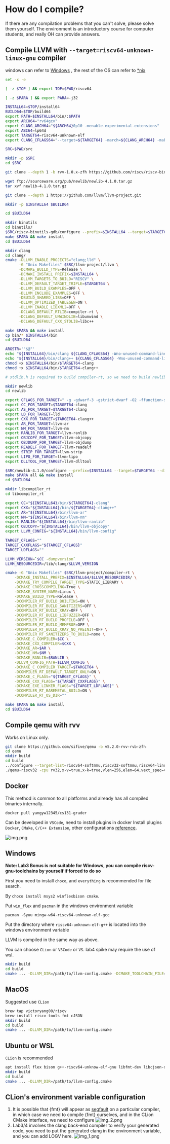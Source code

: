 # How do I compile?

If there are any compilation problems that you can't solve, please solve them yourself. The environment is an introductory course for computer students, and really OH can provide answers.

## Compile LLVM with `--target=riscv64-unknown-linux-gnu` compiler
windows can refer to [Windows](https://www.emdalo.com/posts/risc-v-gnu-compiler-toolchain-howto-compile-on-windows/) , the rest of the OS can refer to [*nix](http://blog.kmckk.com/archives/5774305.html)

```bash
set -x -e

[ -z $TOP ] && export TOP=$PWD/riscv64

[ -z $PARA ] && export PARA=-j32

INSTALL64=$TOP/install64
BUILD64=$TOP/build64
export PATH=$INSTALL64/bin/:$PATH
export ARCH64="rv64gcv"
export CLANG_ARCH64="${ARCH64}0p10 -menable-experimental-extensions"
export ABI64=lp64d
export TARGET64=riscv64-unknown-elf
export CLANG_CFLAGS64="--target=${TARGET64} -march=${CLANG_ARCH64} -mabi=${ABI64}"

SRC=$PWD/src

mkdir -p $SRC
cd $SRC

git clone --depth 1 -b rvv-1.0.x-zfh https://github.com/riscv/riscv-binutils-gdb.git

wget ftp://sourceware.org/pub/newlib/newlib-4.1.0.tar.gz
tar xvf newlib-4.1.0.tar.gz

git clone --depth 1 https://github.com/llvm/llvm-project.git

mkdir -p $INSTALL64 $BUILD64

cd $BUILD64

mkdir binutils
cd binutils/
$SRC/riscv-binutils-gdb/configure --prefix=$INSTALL64 --target=$TARGET64 --enable-lto --disable-werror --disable-shared --disable-nls --with-sysroot=yes
make $PARA && make install
cd $BUILD64

mkdir clang
cd clang/
cmake -DLLVM_ENABLE_PROJECTS="clang;lld" \
      -G "Unix Makefiles" $SRC/llvm-project/llvm \
      -DCMAKE_BUILD_TYPE=Release \
      -DCMAKE_INSTALL_PREFIX=$INSTALL64 \
      -DLLVM_TARGETS_TO_BUILD="RISCV" \
      -DLLVM_DEFAULT_TARGET_TRIPLE=$TARGET64 \
      -DLLVM_BUILD_EXAMPLES=OFF \
      -DLLVM_INCLUDE_EXAMPLES=OFF \
      -DBUILD_SHARED_LIBS=OFF \
      -DLLVM_OPTIMIZED_TABLEGEN=ON \
      -DLLVM_ENABLE_LIBXML2=OFF \
      -DCLANG_DEFAULT_RTLIB=compiler-rt \
      -DCLANG_DEFAULT_UNWINDLIB=libunwind \
      -DCLANG_DEFAULT_CXX_STDLIB=libc++

make $PARA && make install
cp bin/* $INSTALL64/bin
cd $BUILD64

ARGSTR='"$@"'
echo "${INSTALL64}/bin/clang ${CLANG_CFLAGS64} -Wno-unused-command-line-argument ${ARGSTR}" > $INSTALL64/bin/riscv64-unknown-elf-clang
echo "${INSTALL64}/bin/clang++ ${CLANG_CFLAGS64} -Wno-unused-command-line-argument ${ARGSTR}" > $INSTALL64/bin/riscv64-unknown-elf-clang++
chmod +x $INSTALL64/bin/$TARGET64-clang
chmod +x $INSTALL64/bin/$TARGET64-clang++

# stdlib.h is required to build compiler-rt, so we need to build newlib first.

mkdir newlib
cd newlib

export CFLAGS_FOR_TARGET=" -g -gdwarf-3 -gstrict-dwarf -O2 -ffunction-sections -fdata-sections "
export CC_FOR_TARGET=$TARGET64-clang
export AS_FOR_TARGET=$TARGET64-clang
export LD_FOR_TARGET=lld
export CXX_FOR_TARGET=$TARGET64-clang++
export AR_FOR_TARGET=llvm-ar
export NM_FOR_TARGET=llvm-nm
export RANLIB_FOR_TARGET=llvm-ranlib
export OBJCOPY_FOR_TARGET=llvm-objcopy
export OBJDUMP_FOR_TARGET=llvm-objdump
export READELF_FOR_TARGET=llvm-readelf
export STRIP_FOR_TARGET=llvm-strip
export LIPO_FOR_TARGET=llvm-lipo
export DLLTOOL_FOR_TARGET=llvm-dlltool

$SRC/newlib-4.1.0/configure --prefix=$INSTALL64 --target=$TARGET64 --disable-multilib --disable-nls
make $PARA all && make install
cd $BUILD64

mkdir libcompiler_rt
cd libcompiler_rt

export CC="${INSTALL64}/bin/${TARGET64}-clang"
export CXX="${INSTALL64}/bin/${TARGET64}-clang++"
export AR="${INSTALL64}/bin/llvm-ar"
export NM="${INSTALL64}/bin/llvm-nm"
export RANLIB="${INSTALL64}/bin/llvm-ranlib"
export OBJCOPY="${INSTALL64}/bin/llvm-objcopy"
export LLVM_CONFIG="${INSTALL64}/bin/llvm-config"

TARGET_CFLAGS=""
TARGET_CXXFLAGS="${TARGET_CFLAGS}"
TARGET_LDFLAGS=""

LLVM_VERSION=`$CC -dumpversion`
LLVM_RESOURCEDIR=/lib/clang/$LLVM_VERSION

cmake -G "Unix Makefiles" $SRC/llvm-project/compiler-rt \
    -DCMAKE_INSTALL_PREFIX=$INSTALL64/$LLVM_RESOURCEDIR/ \
    -DCMAKE_TRY_COMPILE_TARGET_TYPE=STATIC_LIBRARY \
    -DCMAKE_CROSSCOMPILING=True \
    -DCMAKE_SYSTEM_NAME=Linux \
    -DCMAKE_BUILD_TYPE=Release \
    -DCOMPILER_RT_BUILD_BUILTINS=ON \
    -DCOMPILER_RT_BUILD_SANITIZERS=OFF \
    -DCOMPILER_RT_BUILD_XRAY=OFF \
    -DCOMPILER_RT_BUILD_LIBFUZZER=OFF \
    -DCOMPILER_RT_BUILD_PROFILE=OFF \
    -DCOMPILER_RT_BUILD_MEMPROF=OFF \
    -DCOMPILER_RT_BUILD_XRAY_NO_PREINIT=OFF \
    -DCOMPILER_RT_SANITIZERS_TO_BUILD=none \
    -DCMAKE_C_COMPILER=$CC \
    -DCMAKE_CXX_COMPILER=$CXX \
    -DCMAKE_AR=$AR \
    -DCMAKE_NM=$NM \
    -DCMAKE_RANLIB=$RANLIB \
    -DLLVM_CONFIG_PATH=$LLVM_CONFIG \
    -DCMAKE_C_COMPILER_TARGET=$TARGET64 \
    -DCOMPILER_RT_DEFAULT_TARGET_ONLY=ON \
    -DCMAKE_C_FLAGS="${TARGET_CFLAGS}" \
    -DCMAKE_CXX_FLAGS="${TARGET_CXXFLAGS}" \
    -DCMAKE_EXE_LINKER_FLAGS="${TARGET_LDFLAGS}" \
    -DCOMPILER_RT_BAREMETAL_BUILD=ON \
    -DCOMPILER_RT_OS_DIR=""

make $PARA && make install
cd $BUILD64
```

## Compile qemu with rvv

Works on Linux only.

```bash
git clone https://github.com/sifive/qemu -b v5.2.0-rvv-rvb-zfh
cd qemu
mkdir build
cd build
../configure --target-list=riscv64-softmmu,riscv32-softmmu,riscv64-linux-user,riscv32-linux-user --enable-kvm 
./qemu-riscv32 -cpu rv32,x-v=true,x-k=true,vlen=256,elen=64,vext_spec=v1.0 -g 1234 [file] <-在1234端口开启gdb-server
```

## Docker


This method is common to all platforms and already has all compiled binaries internally.

`docker pull yangyw12345/cs131-grader`

Can be developed in `VSCode`, need to install plugins in docker Install plugins `Docker`, `CMake`, `C/C++ Extension`, other configurations [reference](https://b23.tv/84juhvu).

![img.png](img.png)

## Windows

**Note: Lab3 Bonus is not suitable for Windows, you can compile riscv-gnu-toolchains by yourself if forced to do so**

First you need to install `choco`, and `everything` is recommended for file search.

By `choco install msys2 winflexbison cmake`.

Put `win_flex` and `pacman` in the windows environment variable

`pacman -Syuu mingw-w64-riscv64-unknown-elf-gcc`

Put the directory where `riscv64-unknown-elf-g++` is located into the windows environment variable

LLVM is compiled in the same way as above.

You can choose `CLion` or `VSCode` or `VS`. lab4 spike may require the use of wsl.

```bash
mkdir build
cd build
cmake ... -DLLVM_DIR=/path/to/llvm-config.cmake -DCMAKE_TOOLCHAIN_FILE=[vcpkg-root]/scripts/buildsystems/vcpkg.cmake -DBISON_EXCUTABLE=/path/ to/win_bison.exe -DFLEX_EXCUTABLE=/path/to/win_flex.exe
```

## MacOS

Suggested use ``CLion``

```bash
brew tap victoryang00/riscv
brew install riscv-tools fmt cJSON
mkdir build
cd build
cmake ... -DLLVM_DIR=/path/to/llvm-config.cmake 
```

## Ubuntu or WSL

``CLion`` is recommended

```bash
apt install flex bison g++-riscv64-unknow-elf-gnu libfmt-dev libcjson-dev llvm-dev
mkdir build
cd build
cmake ... -DLLVM_DIR=/path/to/llvm-config.cmake 
```

## CLion's environment variable configuration
1. It is possible that {fmt} will appear as [segfault]() on a particular compiler, in which case we need to compile {fmt} ourselves, and in the CLion CMake interface, we need to configure
![img_2.png](img_2.png)
2. Lab3/4 involves the clang back-end compiler to verify your generated code, you need to put the generated clang in the environment variable, and you can add LOGV here.
![img_1.png](img_1.png)
